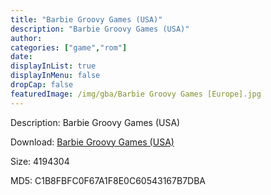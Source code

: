 ```yaml
---
title: "Barbie Groovy Games (USA)"
description: "Barbie Groovy Games (USA)"
author: 
categories: ["game","rom"]
date: 
displayInList: true
displayInMenu: false
dropCap: false
featuredImage: /img/gba/Barbie Groovy Games [Europe].jpg
---
```


Description: Barbie Groovy Games (USA)

Download: <a style="text-decoration:underline;" href="https://mega.nz/#!ObYQCQzb!nwF9ovit7w3D5EF0ft7-_Akus19QfafNknTa10KpA8E" target = "_blank" rel = "nofollow" > Barbie Groovy Games (USA)</a>

Size: 4194304

MD5: C1B8FBFC0F67A1F8E0C60543167B7DBA

